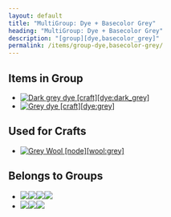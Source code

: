 ```yaml
---
layout: default
title: "MultiGroup: Dye + Basecolor Grey"
heading: "MultiGroup: Dye + Basecolor Grey"
description: "[group][dye,basecolor_grey]"
permalink: /items/group-dye,basecolor-grey/
---
```



## Items in Group

<ul class="list-items clearfix">
    <li><a href="{{site.baseurl}}/items/dye-dark-grey/"><img src="{{site.baseurl}}/assets/img/items/textures/dye_dark_grey.png" data-toggle="tooltip" title="Dark grey dye [craft][dye:dark_grey]"></a></li>
    <li><a href="{{site.baseurl}}/items/dye-grey/"><img src="{{site.baseurl}}/assets/img/items/textures/dye_grey.png" data-toggle="tooltip" title="Grey dye [craft][dye:grey]"></a></li>
</ul>


## Used for Crafts

<ul class="list-items clearfix">
    <li><a href="{{site.baseurl}}/items/wool-grey/"><img src="{{site.baseurl}}/assets/img/items/itemcubes/wool_grey.png" data-toggle="tooltip" title="Grey Wool [node][wool:grey]"></a></li>
</ul>


## Belongs to Groups

<ul class="list-items clearfix">
    <li><a href="{{site.baseurl}}/items/group-dye/"><span class="item-group" data-toggle="tooltip" title="Group: Dye [group][dye]"><img src="{{site.baseurl}}/assets/img/items/textures/dye_black.png"><img src="{{site.baseurl}}/assets/img/items/textures/dye_blue.png"><img src="{{site.baseurl}}/assets/img/items/textures/dye_brown.png"><img src="{{site.baseurl}}/assets/img/items/textures/dye_cyan.png"></span></a></li>
    <li><a href="{{site.baseurl}}/items/group-basecolor-grey/"><span class="item-group" data-toggle="tooltip" title="Group: Basecolor Grey [group][basecolor_grey]"><img src="{{site.baseurl}}/assets/img/items/textures/dye_dark_grey.png"><img src="{{site.baseurl}}/assets/img/items/textures/dye_grey.png"><img src="{{site.baseurl}}/assets/img/transparent.png"></span></a></li>
</ul>
